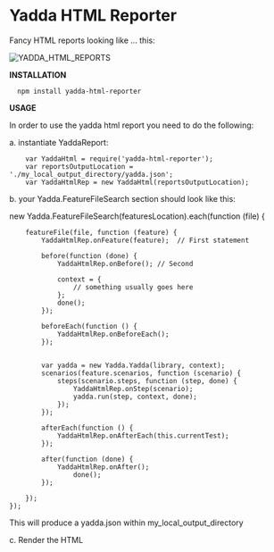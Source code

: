Yadda HTML Reporter
===================

Fancy HTML reports looking like ... this:

![YADDA_HTML_REPORTS](https://raw.githubusercontent.com/mamalisk/agenta/master/README/yadda.png)



**INSTALLATION**

      npm install yadda-html-reporter


**USAGE**

In order to use the yadda html report you need to do the following:

a. instantiate YaddaReport:

		var YaddaHtml = require('yadda-html-reporter');
		var reportsOutputLocation = './my_local_output_directory/yadda.json';
		var YaddaHtmlRep = new YaddaHtml(reportsOutputLocation);

b. your Yadda.FeatureFileSearch section should look like this:

new Yadda.FeatureFileSearch(featuresLocation).each(function (file) {


        featureFile(file, function (feature) {
            YaddaHtmlRep.onFeature(feature);  // First statement

            before(function (done) {
                YaddaHtmlRep.onBefore(); // Second
                
                context = {
                    // something usually goes here
                };
                done();
            });

            beforeEach(function () {
                YaddaHtmlRep.onBeforeEach();
            });


            var yadda = new Yadda.Yadda(library, context);
            scenarios(feature.scenarios, function (scenario) {
                steps(scenario.steps, function (step, done) {
                    YaddaHtmlRep.onStep(scenario);
                    yadda.run(step, context, done);
                });
            });

            afterEach(function () {
                YaddaHtmlRep.onAfterEach(this.currentTest);
            });

            after(function (done) {
                YaddaHtmlRep.onAfter();
                    done();
            });

        });
    });

This will produce a yadda.json within my_local_output_directory

c. Render the HTML





